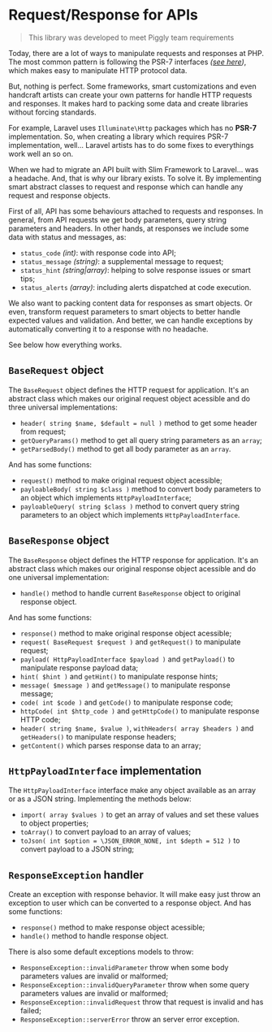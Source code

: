 # Request/Response for APIs

> This library was developed to meet Piggly team requirements

Today, there are a lot of ways to manipulate requests and responses at PHP. The most common pattern is following the PSR-7 interfaces *([see here](https://www.php-fig.org/psr/psr-7/))*, which makes easy to manipulate HTTP protocol data.

But, nothing is perfect. Some frameworks, smart customizations and even handcraft artists can create your own patterns for handle HTTP requests and responses. It makes hard to packing some data and create libraries without forcing standards.

For example, Laravel uses `Illuminate\Http` packages which has no **PSR-7** implementation. So, when creating a library which requires PSR-7 implementation, well... Laravel artists has to do some fixes to everythings work well an so on.

When we had to migrate an API built with Slim Framework to Laravel... was a headache. And, that is why our library exists. To solve it. By implementing smart abstract classes to request and response which can handle any request and response objects.

First of all, API has some behaviours attached to requests and responses. In general, from API requests we get body parameters, query string parameters  and headers. In other hands, at responses we include some data with status and messages, as:

* `status_code` *(int)*: with response code into API;
* `status_message` *(string)*: a supplemental message to request;
* `status_hint` *(string|array)*: helping to solve response issues or smart tips;
* `status_alerts` *(array)*: including alerts dispatched at code execution.

We also want to packing content data for responses as smart objects. Or even, transform request parameters to smart objects to better handle expected values and validation. And better, we can handle exceptions by automatically converting it to a response with no headache.

See below how everything works.

## `BaseRequest` object

The `BaseRequest` object defines the HTTP request for application. It's an abstract class which makes our original request object acessible and do three universal implementations:

* `header( string $name, $default = null )` method to get some header from request;
* `getQueryParams()` method to get all query string parameters as an `array`;
* `getParsedBody()` method to get all body parameter as an `array`.

And has some functions:

* `request()` method to make original request object acessible;
* `payloableBody( string $class )` method to convert body parameters to an object which implements `HttpPayloadInterface`;
* `payloableQuery( string $class )` method to convert query string parameters to an object which implements `HttpPayloadInterface`.

## `BaseResponse` object

The `BaseResponse` object defines the HTTP response for application. It's an abstract class which makes our original response object acessible and do one universal implementation:

* `handle()` method to handle current `BaseResponse` object to original response object.

And has some functions:

* `response()` method to make original response object acessible;
* `request( BaseRequest $request )` and `getRequest()` to manipulate request;
* `payload( HttpPayloadInterface $payload )` and `getPayload()` to manipulate response payload data;
* `hint( $hint )` and `getHint()` to manipulate response hints;
* `message( $message )` and `getMessage()` to manipulate response message;
* `code( int $code )` and `getCode()` to manipulate response code;
* `httpCode( int $http_code )` and `getHttpCode()` to manipulate response HTTP code;
* `header( string $name, $value )`, `withHeaders( array $headers )` and `getHeaders()` to manipulate response headers;
* `getContent()` which parses response data to an array;

## `HttpPayloadInterface` implementation

The `HttpPayloadInterface` interface make any object available as an array or as a JSON string. Implementing the methods below:

* `import( array $values )` to get an array of values and set these values to object properties;
* `toArray()` to convert payload to an array of values;
* `toJson( int $option = \JSON_ERROR_NONE, int $depth = 512 )` to convert payload to a JSON string;

## `ResponseException` handler

Create an exception with response behavior. It will make easy just throw an exception to user which can be converted to a response object. And has some functions:

* `response()` method to make response object acessible;
* `handle()` method to handle response object.

There is also some default exceptions models to throw:

* `ResponseException::invalidParameter` throw when some body parameters values are invalid or malformed;
* `ResponseException::invalidQueryParameter` throw when some query parameters values are invalid or malformed;
* `ResponseException::invalidRequest` throw that request is invalid and has failed;
* `ResponseException::serverError` throw an server error exception.